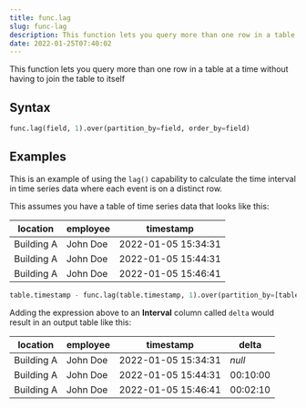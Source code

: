 ```yaml
---
title: func.lag
slug: func-lag
description: This function lets you query more than one row in a table at a time without having to join the table to itself
date: 2022-01-25T07:40:02
---
```


This function lets you query more than one row in a table at a time without having to join the table to itself

## Syntax
```python
func.lag(field, 1).over(partition_by=field, order_by=field)
```

## Examples
This is an example of using the `lag()` capability to calculate the time interval in time series data where each event is on a distinct row.

This assumes you have a table of time series data that looks like this:

| location   | employee | timestamp           |
|------------|----------|---------------------|
| Building A | John Doe | 2022-01-05 15:34:31 |
| Building A | John Doe | 2022-01-05 15:44:31 |
| Building A | John Doe | 2022-01-05 15:46:41 |

```python
table.timestamp - func.lag(table.timestamp, 1).over(partition_by=[table.location, table.employee], order_by=table.timestamp)
```

Adding the expression above to an **Interval** column called `delta` would result in an output table like this:

| location   | employee | timestamp           | delta    |
|------------|----------|---------------------|----------|
| Building A | John Doe | 2022-01-05 15:34:31 | *null*   |
| Building A | John Doe | 2022-01-05 15:44:31 | 00:10:00 |
| Building A | John Doe | 2022-01-05 15:46:41 | 00:02:10 |
